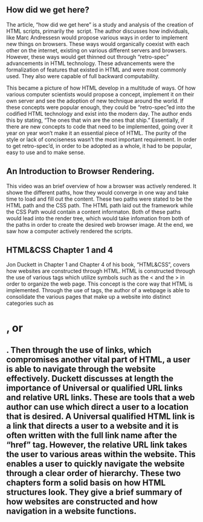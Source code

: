 ## How did we get here?

The article, “how did we get here” is a study and analysis of the creation of HTML scripts, primarily the <img> script. The author discusses how individuals, like Marc Andressesn would propose various ways in order to implement new things on browsers. These ways would organically coexist with each other on the internet, existing on various different servers and browsers. However, these ways would get thinned out through “retro-spec” advancements in HTML technology. These advancements were the formalization of features that existed in HTML and were most commonly used. They also were capable of full backward computability. 

 This became a picture of how HTML develop in a multitude of ways. Of how various computer scientists would propose a concept, implement it on their own server and see the adoption of new technique around the world. If these concepts were popular enough, they could be “retro-spec”ed into the codified HTML technology and exist into the modern day. The author ends this by stating, “The ones that win are the ones that ship.” Essentially, if there are new concepts to code that need to be implemented, going over it year on year won’t make it an essential piece of HTML. The purity of the style or lack of conciseness wasn’t the most important requirement. In order to get retro-spec’d, in order to be adopted as a whole, it had to be popular, easy to use and to make sense.

## An Introduction to Browser Rendering.

This video was an brief overview of how a browser was actively rendered. It showe the different paths, how they would converge in one way and take time to load and fill out the content. These two paths were stated to be the HTML path and the CSS path. The HTML path laid out the framework while the CSS Path would contain a content informaton. Both of these paths would lead into the render tree, which would take infomation from both of the paths in order to create the desired web browser image. At the end, we saw how a computer actively rendered the scripts. 


## HTML&CSS Chapter 1 and 4

Jon Duckett in Chapter 1 and Chapter 4 of his book, “HTML&CSS”, covers how websites are constructed through HTML. HTML is constructed through the use of various tags which utilize symbols such as the < and the > in order to organize the web page. This concept is the core way that HTML is implemented. Through the use of tags, the author of a webpage is able to consolidate the various pages that make up a website into distinct categories such as <h1>, or <h2>. Then through the use of links, which compromises another vital part of HTML, a user is able to navigate through the website effectively. Duckett discusses at length the importance of Universal or qualified URL links and relative URL links. These are tools that a web author can use which direct a user to a location that is desired. A Universal qualified HTML link is a link that directs a user to a website and it is often written with the full link name after the “href” tag. However, the relative URL link takes the user to various areas within the website. This enables a user to quickly navigate the website through a clear order of hierarchy. These two chapters form a solid basis on how HTML structures look. They give a brief summary of how websites are constructed and how navigation in a website functions.